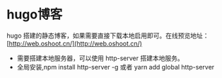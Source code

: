 # hugo博客
hugo 搭建的静态博客，如果需要直接下载本地启用即可。在线预览地址：[http://web.oshoot.cn/](http://web.oshoot.cn/)
* 需要搭建本地服务器，可以使用 http-server 搭建本地服务。
* 全局安装,npm install http-server -g 或者 yarn add global http-server
